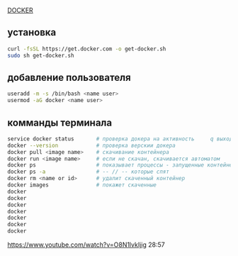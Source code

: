 [DOCKER](https://docs.docker.com)

## установка
```bash
curl -fsSL https://get.docker.com -o get-docker.sh
sudo sh get-docker.sh
```

## добавление пользователя
```bash
useradd -m -s /bin/bash <name user>
usermod -aG docker <name user>
```

## комманды терминала
```bash
service docker status       # проверка докера на активность     q выход
docker --version            # проверка верскии докера
docker pull <image name>    # скачивание контейнера
docker run <image name>     # если не скачан, скачивается автоматом
docker ps                   # показывает процессы - запущенные контейнеры
docker ps -a                # -- // -- которые спят
docker rm <name or id>      # удалит скаченный контейнер
docker images               # покажет скаченные
docker
docker
docker
docker
docker
docker
docker

```
https://www.youtube.com/watch?v=O8N1lvkIjig
28:57